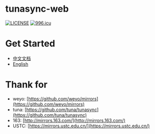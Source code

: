 tunasync-web
========

[![LICENSE](https://img.shields.io/badge/license-Anti%20996-blue.svg)](https://github.com/996icu/996.ICU/blob/master/LICENSE)
[![996.icu](https://img.shields.io/badge/link-996.icu-red.svg)](https://996.icu) 

Get Started
========

- [中文文档](https://github.com/whsir/tunasync-web/docs/zh_CN)
- [English](https://github.com/whsir/tunasync-web/docs/en)


Thank for
===================

* weyo: [https://github.com/weyo/mirrors](https://github.com/weyo/mirrors)
* tuna: [https://github.com/tuna/tunasync](https://github.com/tuna/tunasync)
* 163: [http://mirrors.163.com/](http://mirrors.163.com/)
* USTC: [https://mirrors.ustc.edu.cn/](https://mirrors.ustc.edu.cn/)

